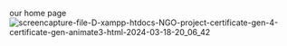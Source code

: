 our home page
![screencapture-file-D-xampp-htdocs-NGO-project-certificate-gen-4-certificate-gen-animate3-html-2024-03-18-20_06_42](https://github.com/Avnit27/102-Tech_titans-NGO-management/assets/149954869/0c429705-a5e3-49c8-b762-ef7a5404c340)
